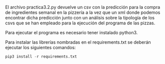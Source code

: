 El archivo practica3.2.py devuelve un csv con la predicción para la compra de ingredientes semanal en la pizzería a la vez que un xml donde podemos encontrar dicha predicción junto con un análisis sobre la tipología de los csvs que se han empleado para la ejecución del programa de las pizzas.

Para ejecutar el programa es necesario tener instalado python3. 

Para instalar las librerías nombradas en el requirements.txt se deberán ejecutar los siguientes comandos:
```python
pip3 install -r requirements.txt
```
